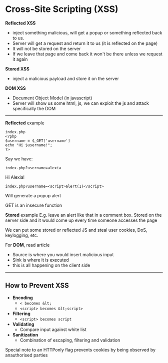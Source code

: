# Cross-Site Scripting (XSS)

**Reflected XSS**
- inject something malicious, will get a popup or something reflected back to us. 
- Server will get a request and return it to us (it is reflected on the page)
- It will not be stored on the server
- If we leave that page and come back it won't be there unless we request it again

**Stored XSS**
- inject a malicious payload and store it on the server

**DOM XSS**
- Document Object Model (in javascript)
- Server will show us some html, js, we can exploit the js and attack specifically the DOM

***
**Reflected** example

```
index.php
<?php
$username = $_GET['username']
echo "Hi $username!";
?>
```

Say we have:
```
index.php?username=alexia
```
Hi Alexia!

```
index.php?username=<script>alert(1)</script>
```
Will generate a popup alert

GET is an insecure function

**Stored** example
E.g. leave an alert like that in a comment box. Stored on the server side and it would come up every time someone accesses the page

We can put some stored or reflected JS and steal user cookies, DoS, keylogging, etc.

For **DOM**, read article
- Source is where you would insert malicious input
- Sink is where it is executed
- this is all happening on the client side

***

## How to Prevent XSS

- **Encoding**
	- `< becomes &lt;`
	- `<script> becomes &lt;script>`
- **Filtering**
	- `<script> becomes script`
- **Validating**
	- Compare input against white list
- **Sanitization**
	- Combination of escaping, filtering and validation

Special note to an HTTPonly flag
prevents cookies by being observed by anauthorised parties

